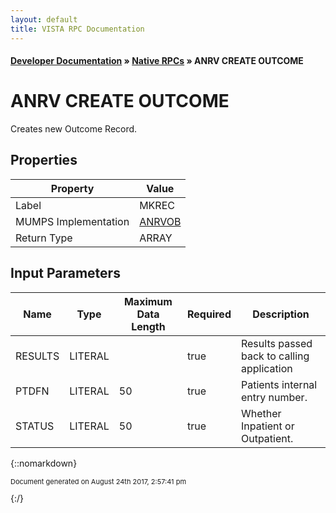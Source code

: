 ```yaml
---
layout: default
title: VISTA RPC Documentation
---
```


#### [Developer Documentation](../index) &#187; [Native RPCs](TableOfContents) &#187; ANRV CREATE OUTCOME<br/>
# ANRV CREATE OUTCOME

Creates new Outcome Record.

## Properties

Property | Value
--- | ---
Label | MKREC
MUMPS Implementation | [ANRVOB](http://code.osehra.org/dox/Routine_ANRVOB_source.html)
Return Type | ARRAY


## Input Parameters

Name | Type | Maximum Data Length | Required | Description
--- | --- | --- | --- | ---
RESULTS | LITERAL |  | true | Results passed back to calling application
PTDFN | LITERAL | 50 | true | Patients internal entry number.
STATUS | LITERAL | 50 | true | Whether Inpatient or Outpatient.



{::nomarkdown} <br/><p style="font-size: 11px">Document generated on August 24th 2017, 2:57:41 pm</p>{:/}